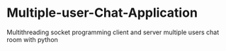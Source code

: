 # Multiple-user-Chat-Application
Multithreading socket programming client and server multiple users chat room with python 
